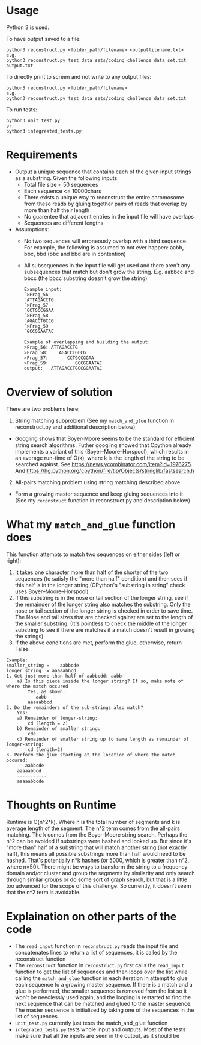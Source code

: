 # Usage

Python 3 is used.

To have output saved to a file:
```
python3 reconstruct.py <folder_path/filename> <outputfilename.txt>
e.g.
python3 reconstruct.py test_data_sets/coding_challenge_data_set.txt output.txt
```

To directly print to screen and not write to any output files:
```
python3 reconstruct.py <folder_path/filename>
e.g.
python3 reconstruct.py test_data_sets/coding_challenge_data_set.txt
```

To run tests:
```
python3 unit_test.py
or
python3 integreated_tests.py
```

# Requirements

* Output a unique sequence that contains each of the given input strings as a substring. Given the following inputs:
  * Total file size < 50 sequences
  * Each sequence <= 10000chars
  * There exists a unique way to reconstruct the entire chromosome from these reads by gluing together pairs of reads that overlap by more than half their length
  * No guarentee that adjacent entries in the input file will have overlaps
  * Sequences are different lengths
* Assumptions:
  * No two sequences will erroneously overlap with a third sequence. For example, the following is assumed to not ever happen: aabb, bbc, bbd (bbc and bbd are in contention)
  * All subsequences in the input file will get used and there aren't any subsequences that match but don't grow the string. E.g. aabbcc and bbcc (the bbcc substring doesn't grow the string)
  
    ```
    Example input:
    `>Frag_56
    `ATTAGACCTG
    `>Frag_57
    `CCTGCCGGAA
    `>Frag_58
    `AGACCTGCCG
    `>Frag_59
    `GCCGGAATAC

    Example of overlapping and building the output:
    >Frag_56: ATTAGACCTG
    >Frag_58:    AGACCTGCCG
    >Frag_57:       CCTGCCGGAA
    >Frag_59:          GCCGGAATAC
    output:   ATTAGACCTGCCGGAATAC
    ```


# Overview of solution

There are two problems here:

1. String matching subproblem (See my `match_and_glue` function in reconstruct.py and additional description below)
  * Googling shows that Boyer-Moore seems to be the standard for efficient string search algorithms. Futher googling showed that Cpython already implements a variant of this (Boyer–Moore–Horspool), which results in an average run-time of O(k), where k is the length of the string to be searched against. See https://news.ycombinator.com/item?id=1976275. And https://hg.python.org/cpython/file/tip/Objects/stringlib/fastsearch.h

2. All-pairs matching problem using string matching described above 
  * Form a growing master sequence and keep gluing sequences into it (See my `reconstruct` function in reconstruct.py and description below)



# What my `match_and_glue` function does
This function attempts to match two sequences on either sides (left or right):

1. It takes one character more than half of the shorter of the two sequences (to satisfy the "more than half" condition) and then sees if this half is in the longer string (CPython's "substring in string" check uses Boyer–Moore–Horspool)
2. If this substring is in the nose or tail section of the longer string, see if the remainder of the longer string also matches the substring. Only the nose or tail section of the longer string is checked in order to save time. The Nose and tail sizes that are checked against are set to the length of the smaller substring. (It's pointless to check the middle of the longer substring to see if there are matches if a match doesn't result in growing the strings)
3. If the above conditions are met, perform the glue, otherwise, return False

```    
Example:
smaller_string =    aabbcde
longer_string  = aaaaabbcd
1. Get just more than half of aabbcdd: aabb
    a) Is this piece inside the longer string? If so, make note of where the match occured
        Yes, as shown:
           aabb
        aaaaabbcd
2. Do the remainders of the sub-strings also match?
    Yes:
    a) Remainder of longer-string: 
        cd (length = 2)
    b) Remainder of smaller string:
        cde
    c) Remainder of smaller string up to same length as remainder of longer-string:
        cd (length=2)
3. Perform the glue starting at the location of where the match occured:
       aabbcde
    aaaaabbcd
    -----------
    aaaaabbcde
```   


# Thoughts on  Runtime

Runtime is O(n^2\*k). Where n is the total number of segments and k is average length of the segment. The n^2 term comes from the all-pairs matching. The k comes from the Boyer-Moore string search. Perhaps the n^2 can be avoided if substrings were hashed and looked up. But since it's "more than" half of a substring that will match another string (not exactly half), this means all possible substrings more than half would need to be hashed. That's potentially n\*k hashes (or 5000, which is greater than n^2, where n=50). There might be ways to transform the string to a frequency domain and/or cluster and group the segments by similarity and only search through similar groups or do some sort of graph search, but that is a little too advanced for the scope of this challenge. So currently, it doesn't seem that the n^2 term is avoidable. 


# Explaination on other parts of the code

* The `read_input` function in `reconstruct.py` reads the input file and concatenates lines to return a list of sequences, it is called by the reconstruct function
* The `reconstruct` function in `reconstruct.py` first calls the `read_input` function to get the list of sequences and then loops over the list while calling the `match_and_glue` function in each iteration in attempt to glue each sequence to a growing master sequence. If there is a match and a glue is performed, the smaller sequence is removed from the list so it won't be needlessly used again, and the looping is restarted to find the next sequence that can be matched and glued to the master sequence. The master sequence is initialized by taking one of the sequences in the list of sequences. 
* `unit_test.py` currently just tests the match_and_glue function
* `integrated_tests.py` tests whole input and outputs. Most of the tests make sure that all the inputs are seen in the output, as it should be
